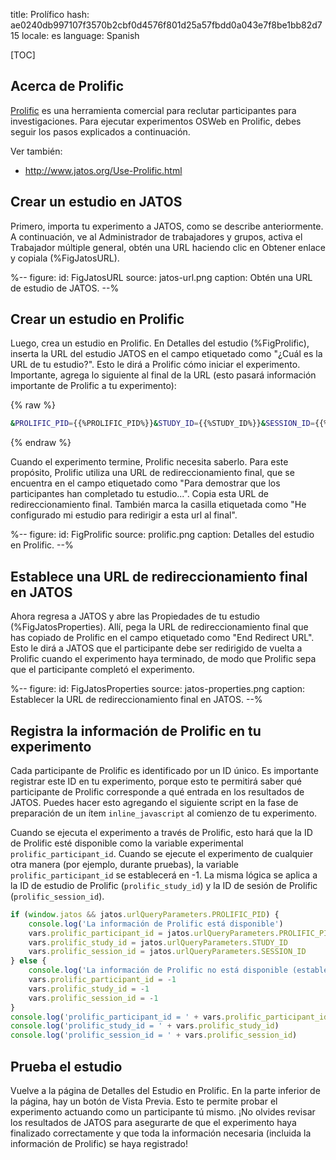 title: Prolífico
hash: ae0240db997107f3570b2cbf0d4576f801d25a57fbdd0a043e7f8be1bb82d715
locale: es
language: Spanish

[TOC]


## Acerca de Prolific

[Prolific](https://prolific.co/) es una herramienta comercial para reclutar participantes para investigaciones. Para ejecutar experimentos OSWeb en Prolific, debes seguir los pasos explicados a continuación.

Ver también:

- <http://www.jatos.org/Use-Prolific.html>


## Crear un estudio en JATOS

Primero, importa tu experimento a JATOS, como se describe anteriormente. A continuación, ve al Administrador de trabajadores y grupos, activa el Trabajador múltiple general, obtén una URL haciendo clic en Obtener enlace y copiala (%FigJatosURL).


%--
figure:
 id: FigJatosURL
 source: jatos-url.png
 caption: Obtén una URL de estudio de JATOS.
--%



## Crear un estudio en Prolific

Luego, crea un estudio en Prolific. En Detalles del estudio (%FigProlific), inserta la URL del estudio JATOS en el campo etiquetado como "¿Cuál es la URL de tu estudio?". Esto le dirá a Prolific cómo iniciar el experimento. Importante, agrega lo siguiente al final de la URL (esto pasará información importante de Prolific a tu experimento):

{% raw %}
```bash
&PROLIFIC_PID={{%PROLIFIC_PID%}}&STUDY_ID={{%STUDY_ID%}}&SESSION_ID={{%SESSION_ID%}}
```
{% endraw %}

Cuando el experimento termine, Prolific necesita saberlo. Para este propósito, Prolific utiliza una URL de redireccionamiento final, que se encuentra en el campo etiquetado como "Para demostrar que los participantes han completado tu estudio...". Copia esta URL de redireccionamiento final. También marca la casilla etiquetada como "He configurado mi estudio para redirigir a esta url al final".

%--
figure:
 id: FigProlific
 source: prolific.png
 caption: Detalles del estudio en Prolific.
--%



## Establece una URL de redireccionamiento final en JATOS

Ahora regresa a JATOS y abre las Propiedades de tu estudio (%FigJatosProperties). Allí, pega la URL de redireccionamiento final que has copiado de Prolific en el campo etiquetado como "End Redirect URL". Esto le dirá a JATOS que el participante debe ser redirigido de vuelta a Prolific cuando el experimento haya terminado, de modo que Prolific sepa que el participante completó el experimento.

%--
figure:
 id: FigJatosProperties
 source: jatos-properties.png
 caption: Establecer la URL de redireccionamiento final en JATOS.
--%


## Registra la información de Prolific en tu experimento

Cada participante de Prolific es identificado por un ID único. Es importante registrar este ID en tu experimento, porque esto te permitirá saber qué participante de Prolific corresponde a qué entrada en los resultados de JATOS. Puedes hacer esto agregando el siguiente script en la fase de preparación de un ítem `inline_javascript` al comienzo de tu experimento.

Cuando se ejecuta el experimento a través de Prolific, esto hará que la ID de Prolific esté disponible como la variable experimental `prolific_participant_id`. Cuando se ejecute el experimento de cualquier otra manera (por ejemplo, durante pruebas), la variable `prolific_participant_id` se establecerá en -1. La misma lógica se aplica a la ID de estudio de Prolific (`prolific_study_id`) y la ID de sesión de Prolific (`prolific_session_id`).

```javascript
if (window.jatos && jatos.urlQueryParameters.PROLIFIC_PID) {
    console.log('La información de Prolific está disponible')
    vars.prolific_participant_id = jatos.urlQueryParameters.PROLIFIC_PID
    vars.prolific_study_id = jatos.urlQueryParameters.STUDY_ID
    vars.prolific_session_id = jatos.urlQueryParameters.SESSION_ID
} else {
    console.log('La información de Prolific no está disponible (estableciendo valores en -1)')
    vars.prolific_participant_id = -1
    vars.prolific_study_id = -1
    vars.prolific_session_id = -1
}
console.log('prolific_participant_id = ' + vars.prolific_participant_id)
console.log('prolific_study_id = ' + vars.prolific_study_id)
console.log('prolific_session_id = ' + vars.prolific_session_id)
```


## Prueba el estudio

Vuelve a la página de Detalles del Estudio en Prolific. En la parte inferior de la página, hay un botón de Vista Previa. Esto te permite probar el experimento actuando como un participante tú mismo. ¡No olvides revisar los resultados de JATOS para asegurarte de que el experimento haya finalizado correctamente y que toda la información necesaria (incluida la información de Prolific) se haya registrado!